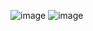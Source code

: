 ![image](https://github.com/veleus/DetectEmo/assets/63227936/44d6af79-9f19-4f6b-811b-9337d6893a79)
![image](https://github.com/veleus/DetectEmo/assets/63227936/12cad3b3-5975-4e90-82a9-a932a8f64ad6)
